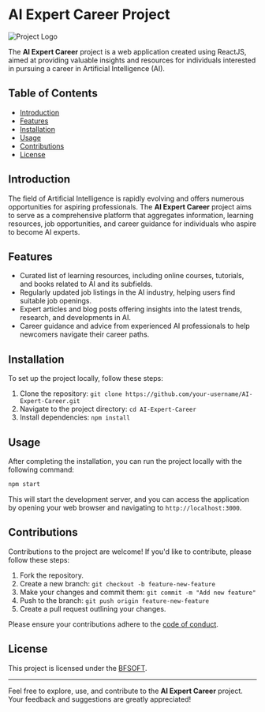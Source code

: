 # AI Expert Career Project

![Project Logo](link_to_logo_image.png)

The **AI Expert Career** project is a web application created using ReactJS, aimed at providing valuable insights and resources for individuals interested in pursuing a career in Artificial Intelligence (AI).

## Table of Contents

- [Introduction](#introduction)
- [Features](#features)
- [Installation](#installation)
- [Usage](#usage)
- [Contributions](#contributions)
- [License](#license)

## Introduction

The field of Artificial Intelligence is rapidly evolving and offers numerous opportunities for aspiring professionals. The **AI Expert Career** project aims to serve as a comprehensive platform that aggregates information, learning resources, job opportunities, and career guidance for individuals who aspire to become AI experts.

## Features

- Curated list of learning resources, including online courses, tutorials, and books related to AI and its subfields.
- Regularly updated job listings in the AI industry, helping users find suitable job openings.
- Expert articles and blog posts offering insights into the latest trends, research, and developments in AI.
- Career guidance and advice from experienced AI professionals to help newcomers navigate their career paths.

## Installation

To set up the project locally, follow these steps:

1. Clone the repository: `git clone https://github.com/your-username/AI-Expert-Career.git`
2. Navigate to the project directory: `cd AI-Expert-Career`
3. Install dependencies: `npm install`

## Usage

After completing the installation, you can run the project locally with the following command:

```bash
npm start
```

This will start the development server, and you can access the application by opening your web browser and navigating to `http://localhost:3000`.

## Contributions

Contributions to the project are welcome! If you'd like to contribute, please follow these steps:

1. Fork the repository.
2. Create a new branch: `git checkout -b feature-new-feature`
3. Make your changes and commit them: `git commit -m "Add new feature"`
4. Push to the branch: `git push origin feature-new-feature`
5. Create a pull request outlining your changes.

Please ensure your contributions adhere to the [code of conduct](CODE_OF_CONDUCT.md).

## License

This project is licensed under the [BFSOFT](LICENSE).

---

Feel free to explore, use, and contribute to the **AI Expert Career** project. Your feedback and suggestions are greatly appreciated!
